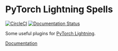 # PyTorch Lightning Spells

[![CircleCI](https://circleci.com/gh/veritable-tech/pytorch-lightning-spells/tree/master.svg?style=svg)](https://circleci.com/gh/veritable-tech/pytorch-lightning-spells/tree/master) [![Documentation Status](https://readthedocs.org/projects/pytorch-lightning-spells/badge/?version=latest)](https://pytorch-lightning-spells.readthedocs.io/en/latest/?badge=latest)

Some useful plugins for [PyTorch Lightning](https://github.com/PyTorchLightning/pytorch-lightning).

[Documentation](https://pytorch-lightning-spells.readthedocs.io/)
